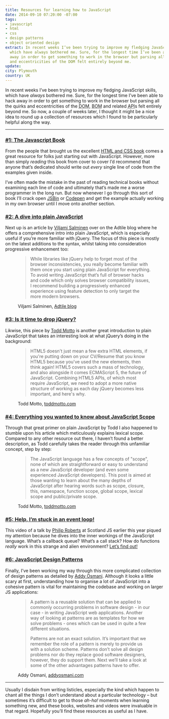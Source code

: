```yaml
---
title: Resources for learning how to JavaScript
date: 2014-09-10 07:20:00 -07:00
tags:
- javascript
- html
- css
- design patterns
- object oriented design
extract: In recent weeks I’ve been trying to improve my fledging JavaScript skills,
  which have always bothered me. Sure, for the longest time I’ve been able to hack
  away in order to get something to work in the browser but parsing all the quirks
  and eccentricities of the DOM felt entirely beyond me.
update:
city: Plymouth
country: UK
---
```


In recent weeks I’ve been trying to improve my fledging JavaScript skills, which have *always* bothered me. Sure, for the longest time I’ve been able to hack away in order to get something to work in the browser but parsing all the quirks and eccentricities of the <abbr title="Document Object Model">DOM</abbr>, <abbr title="Browser Object Model">BOM</abbr> and related <abbr title="Application programming interface">API</abbr>s felt entirely beyond me. So now, a couple of weeks later, I thought it might be a nice idea to round up a collection of resources which I found to be particularly helpful along the way.

***

### [#1: The Javascript Book](http://javascriptbook.com/)

From the people that brought us the excellent [HTML and CSS book](http://www.htmlandcssbook.com/) comes a great resource for folks just starting out with JavaScript. However, more than simply *reading* this book from cover to cover I’d recommend that anyone that’s dedicated should write out *every* single line of code from the examples given inside.

I’ve often made the mistake in the past of reading technical books without examining each line of code and ultimately that’s made me a worse programmer in the long run. But now whenever I go through this sort of book I’ll crack open [JSBin](http://jsbin.com/) or [Codepen](http://codepen.io) and get the example actually working in my own browser until I move onto another section.

### [#2: A dive into plain JavaScript](http://blog.adtile.me/2014/01/16/a-dive-into-plain-javascript/)

Next up is an article by [Viljami Salminen](https://twitter.com/viljamis) over on the Adtile blog where he offers a comprehensive intro into plain JavaScript, which is especially useful if you’re more familiar with jQuery. The focus of this piece is mostly on the latest additions to the syntax, whilst taking into consideration progressive enhancement too:


<figure>
<blockquote>
<p>While libraries like jQuery help to forget most of the browser inconsistencies, you really become familiar with them once you start using plain JavaScript for everything. To avoid writing JavaScript that’s full of browser hacks and code which only solves browser compatibility issues, I recommend building a progressively enhanced experience using feature detection to only target the more modern browsers.</p></blockquote>
<figcaption class="cite">
<p>Viljami Salminen, <a href="http://blog.adtile.me/2014/01/16/a-dive-into-plain-javascript/">Adtile blog</a>
</p>
</figcaption>
</figure>



### [#3: Is it time to drop jQuery?](http://toddmotto.com/is-it-time-to-drop-jquery-essentials-to-learning-javascript-from-a-jquery-background)

Likwise, this piece by [Todd Motto](https://twitter.com/toddmotto) is another great introduction to plain JavaScript that takes an interesting look at what jQuery’s doing in the background:

<figure>
<blockquote>
<p>HTML5 doesn't just mean a few extra HTML elements, if you're putting down on your CV/Resume that you know HTML5 because you've used the new elements, then think again! HTML5 covers such a mass of technology, and also alongside it comes ECMAScript 5, the future of JavaScript. Combining HTML5 APIs, of which most require JavaScript, we need to adopt a more native structure of working as each day jQuery becomes less important, and here's why.</p></blockquote>
<figcaption class="cite"><p>Todd Motto, <a href="http://toddmotto.com/is-it-time-to-drop-jquery-essentials-to-learning-javascript-from-a-jquery-background">toddmotto.com</a></p>
</figcaption>
</figure>



### [#4: Everything you wanted to know about JavaScript Scope](http://toddmotto.com/everything-you-wanted-to-know-about-javascript-scope/)

Through that great primer on plain JavaScript by Todd I also happened to stumble upon his article which meticulously explains lexical scope. Compared to any other resource out there, I haven’t found a better description, as Todd carefully takes the reader through this unfamiliar concept, step by step:

<figure>
<blockquote>
<p>The JavaScript language has a few concepts of "scope", none of which are straightforward or easy to understand as a new JavaScript developer (and even some experienced JavaScript developers). This post is aimed at those wanting to learn about the many depths of JavaScript after hearing words such as scope, closure, this, namespace, function scope, global scope, lexical scope and public/private scope.
</p>
</blockquote>
<figcaption class="cite">
<p>Todd Motto, <a href="http://toddmotto.com/everything-you-wanted-to-know-about-javascript-scope/">toddmotto.com</a></p>
</figcaption>
</figure>

### [#5: Help, I’m stuck in an event loop!](http://vimeo.com/96425312)

This video of a talk by [Philip Roberts](https://twitter.com/philip_roberts) at Scotland JS earlier this year piqued my attention because he dives into the inner workings of the JavaScript language. What’s a callback queue? What’s a call stack? How do functions *really* work in this strange and alien environment? [Let’s find out!](http://vimeo.com/96425312)


### [#6: JavaScript Design Patterns](http://addyosmani.com/resources/essentialjsdesignpatterns/book/)

Finally, I’ve been working my way through this more complicated collection of design patterns as detailed by [Addy Osmani](https://twitter.com/addyosmani). Although it looks a little scary at first, understanding how to organise a lot of JavaScript into a cohesive pattern is vital for maintaining the codebase and working on larger JS applications:

<figure>
<blockquote>
<p>A pattern is a reusable solution that can be applied to commonly occurring problems in software design - in our case - in writing JavaScript web applications. Another way of looking at patterns are as templates for how we solve problems - ones which can be used in quite a few different situations.</p>
<p>Patterns are not an exact solution. It’s important that we remember the role of a pattern is merely to provide us with a solution scheme. Patterns don’t solve all design problems nor do they replace good software designers, however, they do support them. Next we’ll take a look at some of the other advantages patterns have to offer.</p>
</blockquote>
<figcaption class="cite">
<p>Addy Osmani, <a href ="http://addyosmani.com/resources/essentialjsdesignpatterns/book/">addyosmani.com</a></p>
</figcaption>
</figure>

***

Usually I disdain from writing listicles, especially the kind which happen to chant all the things I don’t understand about a particular technology – but sometimes it’s difficult to get to those *ah-ha!* moments when learning something new, and these books, websites and videos were invaluable in that regard. Hopefully you’ll find these resources as useful as I have.
